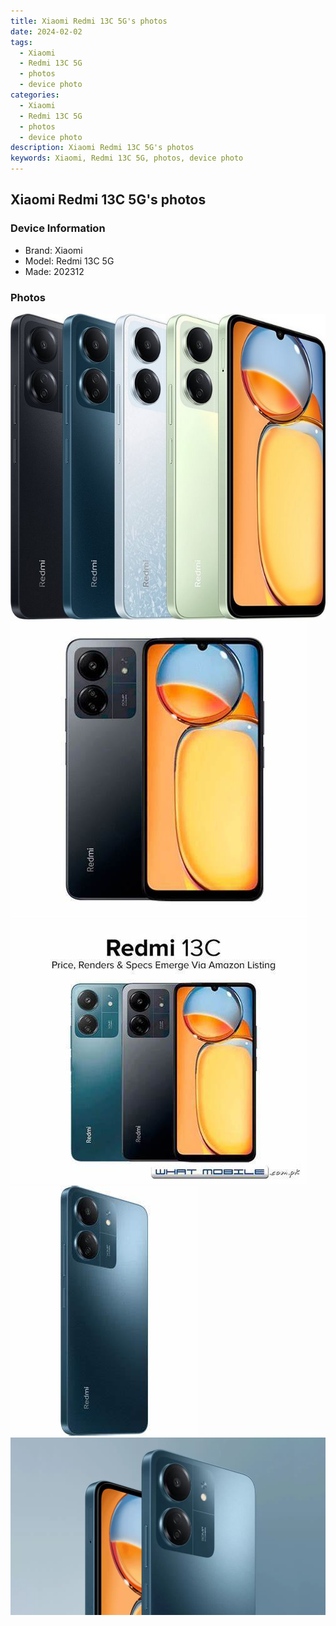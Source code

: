 ```yaml
---
title: Xiaomi Redmi 13C 5G's photos
date: 2024-02-02
tags: 
  - Xiaomi
  - Redmi 13C 5G
  - photos
  - device photo
categories: 
  - Xiaomi
  - Redmi 13C 5G
  - photos
  - device photo
description: Xiaomi Redmi 13C 5G's photos
keywords: Xiaomi, Redmi 13C 5G, photos, device photo
---
```


## Xiaomi Redmi 13C 5G's photos

### Device Information

- Brand: Xiaomi
- Model: Redmi 13C 5G
- Made: 202312

### Photos

![/images/best-assets/devices/xiaomi/xiaomi-redmi-13c-5g/1.jpg](/images/best-assets/devices/xiaomi/xiaomi-redmi-13c-5g/1.jpg)
![/images/best-assets/devices/xiaomi/xiaomi-redmi-13c-5g/2.jpg](/images/best-assets/devices/xiaomi/xiaomi-redmi-13c-5g/2.jpg)
![/images/best-assets/devices/xiaomi/xiaomi-redmi-13c-5g/3.jpg](/images/best-assets/devices/xiaomi/xiaomi-redmi-13c-5g/3.jpg)
![/images/best-assets/devices/xiaomi/xiaomi-redmi-13c-5g/4.jpg](/images/best-assets/devices/xiaomi/xiaomi-redmi-13c-5g/4.jpg)
![/images/best-assets/devices/xiaomi/xiaomi-redmi-13c-5g/5.jpg](/images/best-assets/devices/xiaomi/xiaomi-redmi-13c-5g/5.jpg)
